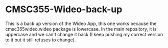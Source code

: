 # CMSC355-Wideo-back-up

This is a back up version of the Wideo App, this one works because the cmsc355wideo.wideo package is lowercase. In the main repository,
it is uppercase and we can't change it back (I keep pushing my correct version to it but it still refuses to change).
